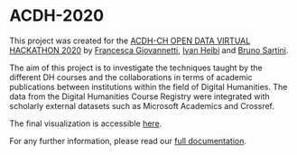 
# ACDH-2020

This project was created for the [ACDH-CH OPEN DATA VIRTUAL HACKATHON 2020](https://www.oeaw.ac.at/acdh/about-acdh-ch/news-archive/news-detail/article/acdh-ch-open-data-virtual-hackathon-round-two) by [Francesca Giovannetti](https://www.unibo.it/sitoweb/francesc.giovannett6), [Ivan Heibi](https://www.unibo.it/sitoweb/ivan.heibi2) and [Bruno Sartini](https://www.unibo.it/sitoweb/bruno.sartini3).

The aim of this project is to investigate the techniques taught by the different DH courses and the collaborations in terms of academic publications between institutions within the field of Digital Humanities. The data from the Digital Humanities Course Registry were integrated with scholarly external datasets such as Microsoft Academics and Crossref.

The final visualization is accessible [here](https://br0ast.github.io/ACDH-2020/).

For any further information, please read our [full documentation](https://github.com/br0ast/ACDH-2020/blob/master/doc/documentation.md).


